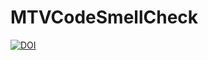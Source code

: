 # MTVCodeSmellCheck

[![DOI](https://zenodo.org/badge/116037508.svg)](https://zenodo.org/badge/latestdoi/116037508)
